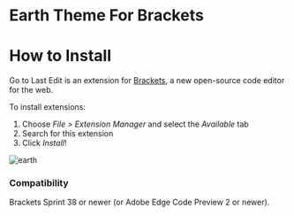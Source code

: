 Earth Theme For Brackets
=====================

How to Install
==============
Go to Last Edit is an extension for [Brackets](https://github.com/adobe/brackets/), a new open-source code editor for the web.

To install extensions:

1. Choose _File > Extension Manager_ and select the _Available_ tab
2. Search for this extension
3. Click _Install_!

![earth](https://github.com/Denisov21/EarthThemeForBrackets/raw/master/screenshot.png)

### Compatibility
Brackets Sprint 38 or newer (or Adobe Edge Code Preview 2 or newer).
